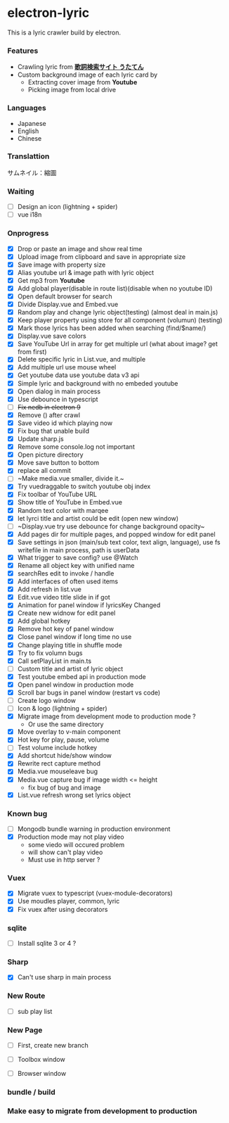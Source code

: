 # electron-lyric

This is a lyric crawler build by electron.


### Features
* Crawling lyric from **[歌詞検索サイト うたてん](https://utaten.com/)**
* Custom background image of each lyric card by
    * Extracting cover image from **Youtube**
    * Picking image from local drive 

### Languages
- Japanese
- English
- Chinese

### Translattion

サムネイル：縮圖

### Waiting

* [ ] Design an icon (lightning + spider)
* [ ] vue i18n

### Onprogress

* [x] Drop or paste an image and show real time
* [x] Upload image from clipboard and save in appropriate size
* [x] Save image with property size
* [x] Alias youtube url & image path with lyric object
* [x] Get mp3 from **Youtube**
* [x] Add global player(disable in route list)(disable when no youtube ID)
* [x] Open default browser for search
* [x] Divide Display.vue and Embed.vue
* [x] Random play and change lyric object(testing) (almost deal in main.js)
* [x] Keep player property using store for all component (volumun) (testing)
* [x] Mark those lyrics has been added when searching (find/$name/)
* [x] Display.vue save colors
* [x] Save YouTube Url in array for get multiple url (what about image? get from first)
* [x] Delete specific lyric in List.vue, and multiple 
* [x] Add multiple url use mouse wheel
* [x] Get youtube data use youtube data v3 api
* [x] Simple lyric and background with no embeded youtube
* [x] Open dialog in main process
* [x] Use debounce in typescript
* [ ] ~~Fix nedb in electron 9~~
* [x] Remove () after crawl
* [x] Save video id which playing now
* [x] Fix bug that unable build
* [x] Update sharp.js
* [x] Remove some console.log not important
* [x] Open picture directory
* [x] Move save button to bottom 
* [x] replace all commit
* [ ] ~Make media.vue smaller, divide it.~
* [x] Try vuedraggable to switch youtube obj index
* [x] Fix toolbar of YouTube URL 
* [x] Show title of YouTube in Embed.vue
* [x] Random text color with marqee
* [x] let lyrci title and artist could be edit (open new window)
* [ ] ~Display.vue try use debounce for change background opacity~
* [x] Add pages dir for multiple pages, and popped window for edit panel
* [x] Save settings in json (main/sub text color, text align, language), use fs writefile in main process, path is userData
* [x] What trigger to save config? use @Watch
* [x] Rename all object key with unified name
* [x] searchRes edit to invoke / handle
* [x] Add interfaces of often used items
* [x] Add refresh in list.vue
* [x] Edit.vue video title slide in if got 
* [x] Animation for panel window if lyricsKey Changed
* [x] Create new widnow for edit panel
* [x] Add global hotkey
* [x] Remove hot key of panel window
* [x] Close panel window if long time no use
* [x] Change playing title in shuffle mode
* [x] Try to fix volumn bugs
* [x] Call setPlayList in main.ts  
* [ ] Custom title and artist of lyric object
* [x] Test youtube embed api in production mode 
* [x] Open panel window in production mode
* [x] Scroll bar bugs in panel window (restart vs code)
* [ ] Create logo window
* [ ] Icon & logo (lightning + spider) 
* [x] Migrate image from development mode to production mode ?
    * Or use the same directory
* [x] Move overlay to v-main component
* [x] Hot key for play, pause, volume
* [ ] Test volume include hotkey
* [x] Add shortcut hide/show window
* [x] Rewrite rect capture method
* [x] Media.vue mouseleave bug 
* [x] Media.vue capture bug if image width <= height
    * fix bug of bug and image
* [x] List.vue refresh wrong set lyrics object

### Known bug 

* [ ] Mongodb bundle warning in production environment
* [x] Production mode may not play video
    * some viedo will occured problem
    * will show can't play video
    * Must use in http server ?    
### Vuex

* [x] Migrate vuex to typescript (vuex-module-decorators)
* [x] Use moudles player, common, lyric
* [x] Fix vuex after using decorators

### sqlite

* [ ] Install sqlite 3 or 4 ?

### Sharp 

* [x] Can't use sharp in main process


### New Route

* [ ] sub play list


### New Page 

* [ ] First, create new branch
* [ ] Toolbox window 
* [ ] Browser window 


### bundle / build

### Make easy to migrate from development to production

